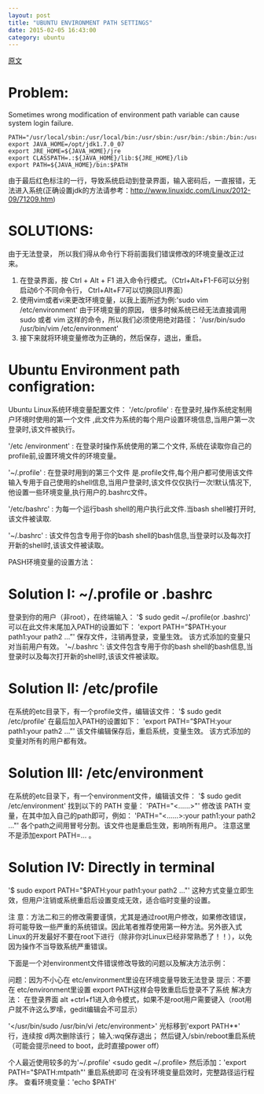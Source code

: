 ```yaml
---
layout: post
title: "UBUNTU ENVIRONMENT PATH SETTINGS"
date: 2015-02-05 16:43:00
category: ubuntu
---
```

[原文](http://blog.sina.com.cn/s/blog_7cbaa68a0101fpbn.html)

Problem:
========

Sometimes wrong modification of environment path variable can cause system login
failure.

	PATH="/usr/local/sbin:/usr/local/bin:/usr/sbin:/usr/bin:/sbin:/bin:/usr/games"
	export JAVA_HOME=/opt/jdk1.7.0_07
	export JRE_HOME=${JAVA_HOME}/jre
	export CLASSPATH=.:${JAVA_HOME}/lib:${JRE_HOME}/lib
	export PATH=${JAVA_HOME}/bin:$PATH

由于最后红色标注的一行，导致系统启动到登录界面，输入密码后，一直报错，无法进入系统(正确设置jdk的方法请参考：http://www.linuxidc.com/Linux/2012-09/71209.htm)

SOLUTIONS:
==========

由于无法登录， 所以我们得从命令行下将前面我们错误修改的环境变量改正过来。
1. 在登录界面，按 Ctrl + Alt + F1 进入命令行模式。（Ctrl+Alt+F1-F6可以分别启动6个不同命令行， Ctrl+Alt+F7可以切换回UI界面）
2. 使用vim或者vi来更改环境变量，以我上面所述为例:'sudo vim /etc/environment'
由于环境变量的原因， 很多时候系统已经无法直接调用sudo 或者 vim 这样的命令，所以我们必须使用绝对路径：
'/usr/bin/sudo /usr/bin/vim /etc/environment'
3. 接下来就将环境变量修改为正确的，然后保存，退出，重启。

Ubuntu Environment path configration:
=====================================

Ubuntu Linux系统环境变量配置文件：
'/etc/profile' : 在登录时,操作系统定制用户环境时使用的第一个文件 ,此文件为系统的每个用户设置环境信息,当用户第一次登录时,该文件被执行。
 
'/etc /environment' : 在登录时操作系统使用的第二个文件, 系统在读取你自己的profile前,设置环境文件的环境变量。
 
'~/.profile' :  在登录时用到的第三个文件 是.profile文件,每个用户都可使用该文件输入专用于自己使用的shell信息,当用户登录时,该文件仅仅执行一次!默认情况下,他设置一些环境变量,执行用户的.bashrc文件。
 
'/etc/bashrc' : 为每一个运行bash shell的用户执行此文件.当bash shell被打开时,该文件被读取.

'~/.bashrc' : 该文件包含专用于你的bash shell的bash信息,当登录时以及每次打开新的shell时,该该文件被读取。
 
PASH环境变量的设置方法：

Solution I: ~/.profile or .bashrc
=================================
 
登录到你的用户（非root），在终端输入：
'$ sudo gedit ~/.profile(or .bashrc)'
可以在此文件末尾加入PATH的设置如下：
'export PATH=”$PATH:your path1:your path2 ...”'
保存文件，注销再登录，变量生效。
该方式添加的变量只对当前用户有效。 
'~/.bashrc ': 该文件包含专用于你的bash shell的bash信息,当登录时以及每次打开新的shell时,该该文件被读取。

Solution II: /etc/profile
=========================

在系统的etc目录下，有一个profile文件，编辑该文件：
'$ sudo gedit /etc/profile'
在最后加入PATH的设置如下：
'export PATH=”$PATH:your path1:your path2 ...”'
该文件编辑保存后，重启系统，变量生效。
该方式添加的变量对所有的用户都有效。

Solution III: /etc/environment
==============================

在系统的etc目录下，有一个environment文件，编辑该文件：
'$ sudo gedit /etc/environment'
找到以下的 PATH 变量：
'PATH="<......>"'
修改该 PATH 变量，在其中加入自己的path即可，例如：
'PATH="<......>:your path1:your path2 …"'
各个path之间用冒号分割。该文件也是重启生效，影响所有用户。 
注意这里不是添加export PATH=… 。

Solution IV: Directly in terminal
=================================

'$ sudo export PATH="$PATH:your path1:your path2 …"'
这种方式变量立即生效，但用户注销或系统重启后设置变成无效，适合临时变量的设置。

注 意：方法二和三的修改需要谨慎，尤其是通过root用户修改，如果修改错误，将可能导致一些严重的系统错误。因此笔者推荐使用第一种方法。另外嵌入式 Linux的开发最好不要在root下进行（除非你对Linux已经非常熟悉了！！），以免因为操作不当导致系统严重错误。

下面是一个对environment文件错误修改导致的问题以及解决方法示例：
 
问题：因为不小心在 etc/environment里设在环境变量导致无法登录
提示：不要在 etc/environment里设置 export PATH这样会导致重启后登录不了系统
解决方法：
在登录界面 alt +ctrl+f1进入命令模式，如果不是root用户需要键入（root用户就不许这么罗嗦，gedit编辑会不可显示）

'</usr/bin/sudo /usr/bin/vi /etc/environment>'
光标移到'export PATH**' 行，连续按 d两次删除该行；
输入:wq保存退出；
然后键入/sbin/reboot重启系统（可能会提示need to boot，此时直接power off）

个人最近使用较多的为'~/.profile'
<sudo gedit ~/.profile>
然后添加：'export PATH="$PATH:mtpath"'
重启系统即可
在没有环境变量启效时，完整路径运行程序。
查看环境变量：'echo $PATH'
